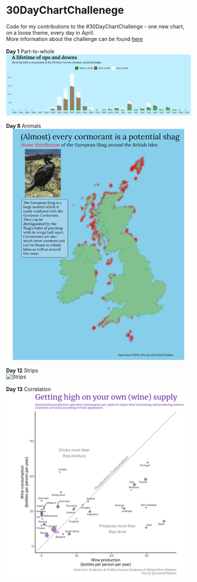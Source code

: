 # 30DayChartChallenege
Code for my contributions to the #30DayChartChallenge - one new chart, on a loose theme, every day in April. <br>More information about the challenge can be found [here](https://github.com/Z3tt/30DayChartChallenge_Collection2021)
<br><br>
**Day 1** Part-to-whole<br>
![Mountains](https://github.com/VictimOfMaths/30DayChartChallenege/blob/main/1Mountains.png)<br><br>
**Day 8** Animals<br>
![Animals](https://github.com/VictimOfMaths/30DayChartChallenege/blob/main/8Animals.png)<br><br>
**Day 12** Strips<br>
![Strips](https://github.com/VictimOfMaths/30DayChartChallenege/blob/main/12Strips.png)<br><br>
**Day 13** Correlation<br>
![Correlation](https://github.com/VictimOfMaths/30DayChartChallenege/blob/main/13Correlation.png)<br><br>

